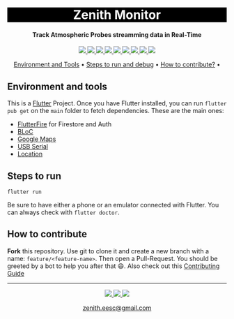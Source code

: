 <h1 align="center" style="color:white; background-color:black">Zenith Monitor</h1>
<h4 align="center">Track Atmospheric Probes streamming data in Real-Time</h4>

<p align="center">
	<a href="http://zenith.eesc.usp.br/">
    <img src="https://img.shields.io/badge/Zenith-Embarcados-black?style=for-the-badge"/>
    </a>
    <a href="https://eesc.usp.br/">
    <img src="https://img.shields.io/badge/Linked%20to-EESC--USP-black?style=for-the-badge"/>
    </a>
    <a href="https://github.com/zenitheesc/Zenith-Monitor/blob/main/LICENSE">
    <img src="https://img.shields.io/github/license/zenitheesc/Zenith-Monitor?style=for-the-badge"/>
    </a>
    <a href="https://github.com/zenitheesc/Zenith-Monitor/issues">
    <img src="https://img.shields.io/github/issues/zenitheesc/Zenith-Monitor?style=for-the-badge"/>
    </a>
    <a href="https://github.com/zenitheesc/Zenith-Monitor/commits/main">
    <img src="https://img.shields.io/github/commit-activity/m/zenitheesc/Zenith-Monitor?style=for-the-badge">
    </a>
    <a href="https://github.com/zenitheesc/Zenith-Monitor/graphs/contributors">
    <img src="https://img.shields.io/github/contributors/zenitheesc/Zenith-Monitor?style=for-the-badge"/>
    </a>
    <a href="https://github.com/zenitheesc/Zenith-Monitor/commits/main">
    <img src="https://img.shields.io/github/last-commit/zenitheesc/Zenith-Monitor?style=for-the-badge"/>
    </a>
    <a href="https://github.com/zenitheesc/Zenith-Monitor/issues">
    <img src="https://img.shields.io/github/issues-raw/zenitheesc/Zenith-Monitor?style=for-the-badge" />
    </a>
    <a href="https://github.com/zenitheesc/Zenith-Monitor/pulls">
    <img src = "https://img.shields.io/github/issues-pr-raw/zenitheesc/Zenith-Monitor?style=for-the-badge">
    </a>
</p>

<p align="center">
    <a href="#environment-and-tools">Environment and Tools</a> •
    <a href="#steps-to-run-and-debug">Steps to run and debug</a> •
    <a href="#how-to-contribute">How to contribute?</a> •
</p>

## Environment and tools

This is a [Flutter](https://flutter.dev) Project. Once you have Flutter installed, you can run `flutter pub get` on the `main` folder to fetch dependencies.
These are the main ones:
 - [FlutterFire](https://github.com/FirebaseExtended/flutterfire) for Firestore and Auth
 - [BLoC](https://bloclibrary.dev/)
 - [Google Maps](https://pub.dev/packages/google_maps_flutter)
 - [USB Serial](https://pub.dev/packages/usb_serial)
 - [Location](https://pub.dev/packages/location)
 
## Steps to run

```shell
flutter run
```
Be sure to have either a phone or an emulator connected with Flutter. You can always check with `flutter doctor`.

## How to contribute

**Fork** this repository. Use git to clone it and create a new branch with a name: `feature/<feature-name>`. Then open a Pull-Request. You should be greeted by a bot to help you after that :smile:. Also check out this [Contributing Guide](https://guides.github.com/activities/forking/)

---

<p align="center">
    <a href="http://zenith.eesc.usp.br">
    <img src="https://img.shields.io/badge/Check%20out-Zenith's Oficial Website-black?style=for-the-badge" />
    </a> 
    <a href="https://www.facebook.com/zenitheesc">
    <img src="https://img.shields.io/badge/Like%20us%20on-facebook-blue?style=for-the-badge"/>
    </a> 
    <a href="https://www.instagram.com/zenith_eesc/">
    <img src="https://img.shields.io/badge/Follow%20us%20on-Instagram-red?style=for-the-badge"/>
    </a>

</p>
<p align = "center">
<a href="zenith.eesc@gmail.com">zenith.eesc@gmail.com</a>
</p>
